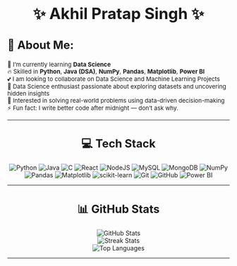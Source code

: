 <div align="center">
  <h1 style="font-size: 2.5em;">✨ Akhil Pratap Singh ✨</h1>
</div>

<h2 style="font-size: 1.8em;">💫 About Me:</h2>

<p style="font-size: 0.95em;">
🔭 I’m currently learning <strong>Data Science</strong><br>
🔥 Skilled in <strong>Python</strong>, <strong>Java (DSA)</strong>, <strong>NumPy</strong>, <strong>Pandas</strong>, <strong>Matplotlib</strong>, <strong>Power BI</strong><br>
💕 I am looking to collaborate on Data Science and Machine Learning Projects<br>
🚀 Data Science enthusiast passionate about exploring datasets and uncovering hidden insights<br>
🌱 Interested in solving real-world problems using data-driven decision-making<br>
⚡ Fun fact: I write better code after midnight — don’t ask why.
</p>

---

<div align="center">
  <h2 style="font-size: 1.8em;">💻 Tech Stack</h2>
  <p>
    <img src="https://img.shields.io/badge/python-3670A0?style=for-the-badge&logo=python&logoColor=ffdd54" alt="Python" />
    <img src="https://img.shields.io/badge/java-%23ED8B00.svg?style=for-the-badge&logo=openjdk&logoColor=white" alt="Java" />
    <img src="https://img.shields.io/badge/c-%2300599C.svg?style=for-the-badge&logo=c&logoColor=white" alt="C" />
    <img src="https://img.shields.io/badge/react-%2320232a.svg?style=for-the-badge&logo=react&logoColor=%2361DAFB" alt="React" />
    <img src="https://img.shields.io/badge/node.js-6DA55F?style=for-the-badge&logo=node.js&logoColor=white" alt="NodeJS" />
    <img src="https://img.shields.io/badge/mysql-4479A1.svg?style=for-the-badge&logo=mysql&logoColor=white" alt="MySQL" />
    <img src="https://img.shields.io/badge/MongoDB-%234ea94b.svg?style=for-the-badge&logo=mongodb&logoColor=white" alt="MongoDB" />
    <img src="https://img.shields.io/badge/numpy-%23013243.svg?style=for-the-badge&logo=numpy&logoColor=white" alt="NumPy" />
    <img src="https://img.shields.io/badge/pandas-%23150458.svg?style=for-the-badge&logo=pandas&logoColor=white" alt="Pandas" />
    <img src="https://img.shields.io/badge/Matplotlib-%23ffffff.svg?style=for-the-badge&logo=Matplotlib&logoColor=black" alt="Matplotlib" />
    <img src="https://img.shields.io/badge/scikit--learn-%23F7931E.svg?style=for-the-badge&logo=scikit-learn&logoColor=white" alt="scikit-learn" />
    <img src="https://img.shields.io/badge/git-%23F05033.svg?style=for-the-badge&logo=git&logoColor=white" alt="Git" />
    <img src="https://img.shields.io/badge/github-%23121011.svg?style=for-the-badge&logo=github&logoColor=white" alt="GitHub" />
    <img src="https://img.shields.io/badge/power_bi-F2C811?style=for-the-badge&logo=powerbi&logoColor=black" alt="Power BI" />
  </p>
</div>

---

<div align="center">
  <h2 style="font-size: 1.8em;">📊 GitHub Stats</h2>
  <img src="https://github-readme-stats.vercel.app/api?username=akhil-singh28&theme=aura&hide_border=false&include_all_commits=false&count_private=false" alt="GitHub Stats" />
  <br>
  <img src="https://nirzak-streak-stats.vercel.app/?user=akhil-singh28&theme=aura&hide_border=false" alt="Streak Stats" />
  <br>
  <img src="https://github-readme-stats.vercel.app/api/top-langs/?username=akhil-singh28&theme=aura&hide_border=false&include_all_commits=false&count_private=false&layout=compact" alt="Top Languages" />
</div>

---
